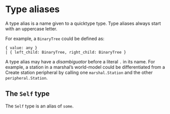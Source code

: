 # Type aliases

A type alias is a name given to a quicktype type.
Type aliases always start with an uppercase letter.

For example, a `BinaryTree` could be defined as:

```moonscript
{ value: any }
| { left_child: BinaryTree, right_child: BinaryTree }
```

A type alias may have a _disambiguator_ before a literal `.` in its name.
For example, a station in a marshal’s world-model could be differentiated from a Create station peripheral by calling one `marshal.Station` and the other `peripheral.Station`.

## The `Self` type

The `Self` type is an alias of `some`.
